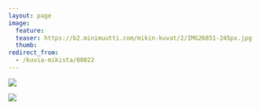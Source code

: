 ```yaml
---
layout: page
image:
  feature:
  teaser: https://b2.minimuutti.com/mikin-kuvat/2/IMG26851-245px.jpg
  thumb:
redirect_from:
  - /kuvia-mikista/00022
---
```


![](https://b2.minimuutti.com/mikin-kuvat/2/IMG26855-800px.jpg)

![](https://b2.minimuutti.com/mikin-kuvat/2/IMG26851-800px.jpg)

